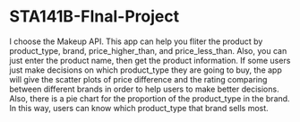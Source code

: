 # STA141B-FInal-Project

I choose the Makeup API. This app can help you fliter the product by product_type, brand, price_higher_than, and price_less_than. Also, you can just enter the product name, then get the product information. If some users just make decisions on which product_type they are going to buy, the app will give the scatter plots of price difference and the rating comparing  between different brands in order to help users to make better decisions. Also, there is a pie chart for the proportion of the product_type in the brand. In this way, users can know which product_type that brand sells most.
